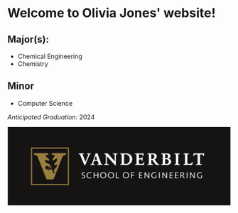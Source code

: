 # Welcome to Olivia Jones' website!

## Major(s):
- Chemical Engineering
- Chemistry

## Minor
- Computer Science

*Anticipated Graduation:* 2024

![Vanderbilt Engineering](Vanderbilt_Engineering_logo.svg.png)
